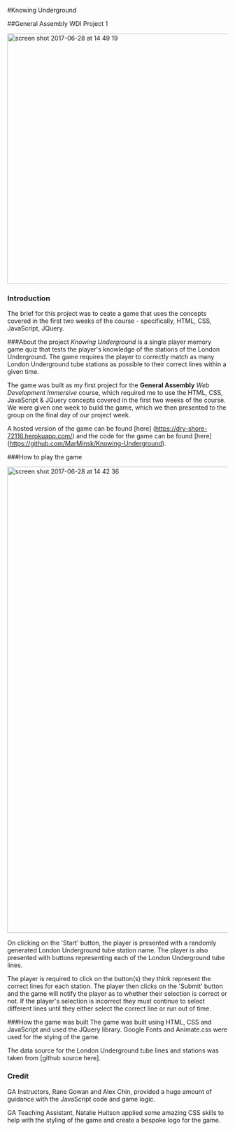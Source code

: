 #Knowing Underground

##General Assembly WDI Project 1

<img width="572" alt="screen shot 2017-06-28 at 14 49 19" src="https://user-images.githubusercontent.com/24986945/28064949-726e26c6-662e-11e7-9aa1-8b39676ca2ae.png">


### Introduction
The brief for this project was to ceate a game that uses the concepts covered in the first two weeks of the course - specifically, HTML, CSS, JavaScript, JQuery.

###About the project
_Knowing Underground_ is a single player memory game quiz that tests the player's knowledge of the stations of the  London Underground. The game requires the player to correctly match as many London Underground tube stations as possible to their correct lines within a given time.

The game was built as my first project for the **General Assembly** _Web Development Immersive_ course, which required me to use the HTML, CSS,  JavaScript & JQuery concepts covered in the first two weeks of the course. We were given one week to build the game, which we then presented to the group on the final day of our project week.  

A hosted version of the game can be found [here] (https://dry-shore-72116.herokuapp.com/) and the code for the game can be found [here] (https://github.com/MarMinsk/Knowing-Underground).

###How to play the game

<img width="1065" alt="screen shot 2017-06-28 at 14 42 36" src="https://user-images.githubusercontent.com/24986945/28064992-ace88eae-662e-11e7-9064-ccb8da782f48.png">

On clicking on the 'Start' button, the player is presented with a randomly generated London Underground tube station name. The player is also presented with buttons representing each of the London Underground tube lines. 

The player is required to click on the button(s) they think represent the correct lines for each station. The player then clicks on the 'Submit' button and the game will notify the player as to whether their selection is correct or not. If the player's selection is incorrect they must continue to select different lines until they either select the correct line or run out of time. 

###How the game was built
The game was built using HTML, CSS and JavaScript and used the JQuery library. Google Fonts and Animate.css were used for the stying of the game. 

The data source for the London Underground tube lines and stations was taken from [github source here].

### Credit
GA Instructors, Rane Gowan and Alex Chin, provided a huge amount of guidance with the JavaScript code and game logic.

GA Teaching Assistant, Natalie Huitson applied some amazing CSS skills to help with the styling of the game and create a bespoke logo for the game.  